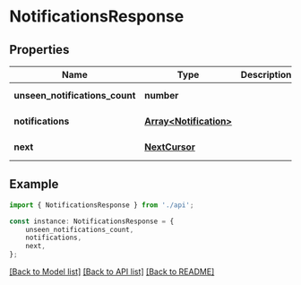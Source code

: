 # NotificationsResponse


## Properties

Name | Type | Description | Notes
------------ | ------------- | ------------- | -------------
**unseen_notifications_count** | **number** |  | [default to undefined]
**notifications** | [**Array&lt;Notification&gt;**](Notification.md) |  | [default to undefined]
**next** | [**NextCursor**](NextCursor.md) |  | [default to undefined]

## Example

```typescript
import { NotificationsResponse } from './api';

const instance: NotificationsResponse = {
    unseen_notifications_count,
    notifications,
    next,
};
```

[[Back to Model list]](../README.md#documentation-for-models) [[Back to API list]](../README.md#documentation-for-api-endpoints) [[Back to README]](../README.md)
